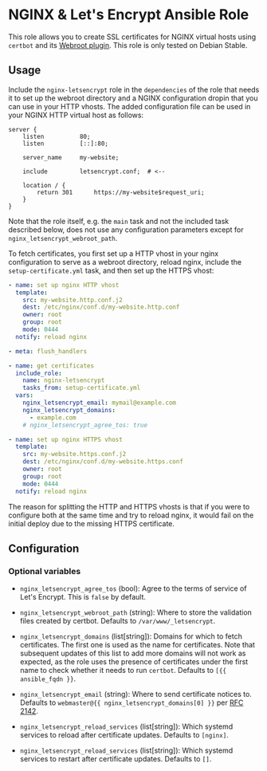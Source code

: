 # NGINX & Let's Encrypt Ansible Role

This role allows you to create SSL certificates for NGINX virtual hosts using
`certbot` and its [Webroot
plugin](https://eff-certbot.readthedocs.io/en/stable/using.html#webroot). This
role is only tested on Debian Stable.

## Usage

Include the `nginx-letsencrypt` role in the `dependencies` of the role that
needs it to set up the webroot directory and a NGINX configuration dropin that
you can use in your HTTP vhosts. The added configuration file can be used in
your NGINX HTTP virtual host as follows:

```nginx
server {
    listen          80;
    listen          [::]:80;

    server_name     my-website;

    include         letsencrypt.conf;  # <--

    location / {
        return 301      https://my-website$request_uri;
    }
}
```

Note that the role itself, e.g. the `main` task and not the included task
described below, does not use any configuration parameters except for
`nginx_letsencrypt_webroot_path`.

To fetch certificates, you first set up a HTTP vhost in your nginx
configuration to serve as a webroot directory, reload nginx, include the
`setup-certificate.yml` task, and then set up the HTTPS vhost:

```yaml
- name: set up nginx HTTP vhost
  template:
    src: my-website.http.conf.j2
    dest: /etc/nginx/conf.d/my-website.http.conf
    owner: root
    group: root
    mode: 0444
  notify: reload nginx

- meta: flush_handlers

- name: get certificates
  include_role:
    name: nginx-letsencrypt
    tasks_from: setup-certificate.yml
  vars:
    nginx_letsencrypt_email: mymail@example.com
    nginx_letsencrypt_domains:
      - example.com
    # nginx_letsencrypt_agree_tos: true

- name: set up nginx HTTPS vhost
  template:
    src: my-website.https.conf.j2
    dest: /etc/nginx/conf.d/my-website.https.conf
    owner: root
    group: root
    mode: 0444
  notify: reload nginx
```

The reason for splitting the HTTP and HTTPS vhosts is that if you were to
configure both at the same time and try to reload nginx, it would fail on the
initial deploy due to the missing HTTPS certificate.

## Configuration

### Optional variables

- `nginx_letsencrypt_agree_tos` (bool): Agree to the terms of service of Let's
  Encrypt. This is `false` by default.

- `nginx_letsencrypt_webroot_path` (string): Where to store the validation
  files created by certbot. Defaults to `/var/www/_letsencrypt`.

- `nginx_letsencrypt_domains` (list[string]): Domains for which to fetch
  certificates. The first one is used as the name for certificates. Note that
  subsequent updates of this list to add more domains will not work as expected,
  as the role uses the presence of certificates under the first name to check
  whether it needs to run `certbot`. Defaults to `[{{ ansible_fqdn }}`.

- `nginx_letsencrypt_email` (string): Where to send certificate notices to.
  Defaults to `webmaster@{{ nginx_letsencrypt_domains[0] }}` per [RFC
  2142](https://www.rfc-editor.org/rfc/rfc2142).

- `nginx_letsencrypt_reload_services` (list[string]): Which systemd services to
  reload after certificate updates. Defaults to `[nginx]`.

- `nginx_letsencrypt_reload_services` (list[string]): Which systemd services to
  restart after certificate updates. Defaults to `[]`.

<!-- vim: set textwidth=80 sw=2 ts=2: -->
